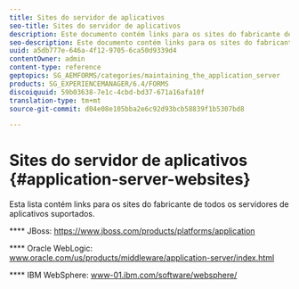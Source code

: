 ```yaml
---
title: Sites do servidor de aplicativos
seo-title: Sites do servidor de aplicativos
description: Este documento contém links para os sites do fabricante de todos os servidores de aplicativos suportados.
seo-description: Este documento contém links para os sites do fabricante de todos os servidores de aplicativos suportados.
uuid: a5db777e-646a-4f12-9705-6ca50d9339d4
contentOwner: admin
content-type: reference
geptopics: SG_AEMFORMS/categories/maintaining_the_application_server
products: SG_EXPERIENCEMANAGER/6.4/FORMS
discoiquuid: 59b03638-7e1c-4cbd-bd37-671a16afa10f
translation-type: tm+mt
source-git-commit: d04e08e105bba2e6c92d93bcb58839f1b5307bd8

---
```



# Sites do servidor de aplicativos {#application-server-websites}

Esta lista contém links para os sites do fabricante de todos os servidores de aplicativos suportados.

**** JBoss: https://www.jboss.com/products/platforms/application

**** Oracle WebLogic: www.oracle.com/us/products/middleware/application-server/index.html

**** IBM WebSphere: www-01.ibm.com/software/websphere/
